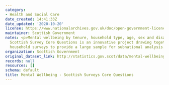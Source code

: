 ```yaml
---
category:
- Health and Social Care
date_created: 14:41:33Z
date_updated: '2020-10-20'
license: https://www.nationalarchives.gov.uk/doc/open-government-licence/version/3/
maintainer: Scottish Government
notes: <p>Mental wellbeing by tenure, household type, age, sex and disability. The
  Scottish Survey Core Questions is an innovative project drawing together multiple
  household surveys to provide a large sample for subnational analysis.</p>
organization: Scottish Government
original_dataset_link: http://statistics.gov.scot/data/mental-wellbeing-sscq
records: null
resources: []
schema: default
title: Mental Wellbeing - Scottish Surveys Core Questions
---
```

